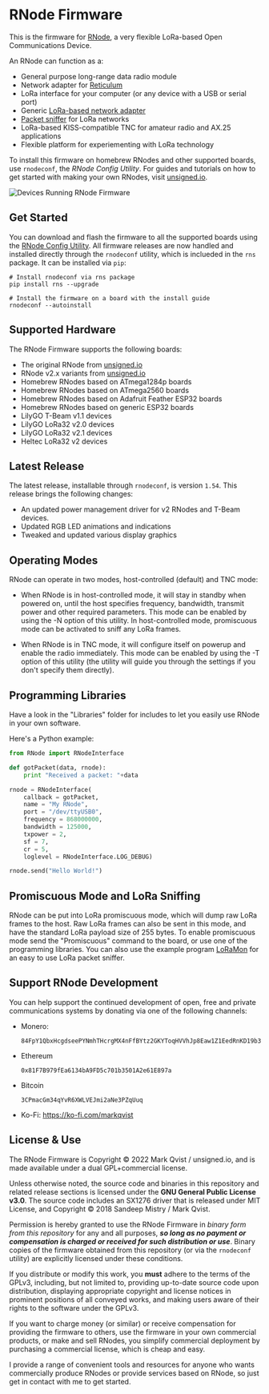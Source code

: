# RNode Firmware

This is the firmware for [RNode](https://unsigned.io/rnode), a very flexible LoRa-based Open Communications Device.

An RNode can function as a:

- General purpose long-range data radio module
- Network adapter for [Reticulum](https://github.com/markqvist/Reticulum)
- LoRa interface for your computer (or any device with a USB or serial port)
- Generic [LoRa-based network adapter](https://unsigned.io/15-kilometre-ssh-link-with-rnode/)
- [Packet sniffer](https://github.com/markqvist/LoRaMon) for LoRa networks
- LoRa-based KISS-compatible TNC for amateur radio and AX.25 applications
- Flexible platform for experiementing with LoRa technology

To install this firmware on homebrew RNodes and other supported boards, use `rnodeconf`, the *RNode Config Utility*. For guides and tutorials on how to get started with making your own RNodes, visit [unsigned.io](https://unsigned.io).

![Devices Running RNode Firmware](https://github.com/markqvist/RNode_Firmware/raw/master/Documentation/rnfw_1.jpg)

## Get Started

You can download and flash the firmware to all the supported boards using the [RNode Config Utility](https://github.com/markqvist/rnodeconfigutil). All firmware releases are now handled and installed directly through the `rnodeconf` utility, which is inclueded in the `rns` package. It can be installed via `pip`:

```
# Install rnodeconf via rns package
pip install rns --upgrade

# Install the firmware on a board with the install guide
rnodeconf --autoinstall
```

## Supported Hardware

The RNode Firmware supports the following boards:

- The original RNode from [unsigned.io](https://unsigned.io/)
- RNode v2.x variants from [unsigned.io](https://unsigned.io/)
- Homebrew RNodes based on ATmega1284p boards
- Homebrew RNodes based on ATmega2560 boards
- Homebrew RNodes based on Adafruit Feather ESP32 boards
- Homebrew RNodes based on generic ESP32 boards
- LilyGO T-Beam v1.1 devices
- LilyGO LoRa32 v2.0 devices
- LilyGO LoRa32 v2.1 devices
- Heltec LoRa32 v2 devices

## Latest Release

The latest release, installable through `rnodeconf`, is version `1.54`. This release brings the following changes:

- An updated power management driver for v2 RNodes and T-Beam devices.
- Updated RGB LED animations and indications
- Tweaked and updated various display graphics

## Operating Modes
RNode can operate in two modes, host-controlled (default) and TNC mode:

- When RNode is in host-controlled mode, it will stay in standby when powered on, until the host specifies frequency, bandwidth, transmit power and other required parameters. This mode can be enabled by using the -N option of this utility. In host-controlled mode, promiscuous mode can be activated to sniff any LoRa frames.

- When RNode is in TNC mode, it will configure itself on powerup and enable the radio immediately. This mode can be enabled by using the -T option of this utility (the utility will guide you through the settings if you don't specify them directly).

## Programming Libraries
Have a look in the "Libraries" folder for includes to let you easily use RNode in your own software.

Here's a Python example:

```python
from RNode import RNodeInterface

def gotPacket(data, rnode):
	print "Received a packet: "+data

rnode = RNodeInterface(
	callback = gotPacket,
	name = "My RNode",
	port = "/dev/ttyUSB0",
	frequency = 868000000,
	bandwidth = 125000,
	txpower = 2,
	sf = 7,
	cr = 5,
	loglevel = RNodeInterface.LOG_DEBUG)

rnode.send("Hello World!")
```

## Promiscuous Mode and LoRa Sniffing
RNode can be put into LoRa promiscuous mode, which will dump raw LoRa frames to the host. Raw LoRa frames can also be sent in this mode, and have the standard LoRa payload size of 255 bytes. To enable promiscuous mode send the "Promiscuous" command to the board, or use one of the programming libraries. You can also use the example program [LoRaMon](https://github.com/markqvist/LoRaMon) for an easy to use LoRa packet sniffer.

## Support RNode Development
You can help support the continued development of open, free and private communications systems by donating via one of the following channels:

- Monero:
  ```
  84FpY1QbxHcgdseePYNmhTHcrgMX4nFfBYtz2GKYToqHVVhJp8Eaw1Z1EedRnKD19b3B8NiLCGVxzKV17UMmmeEsCrPyA5w
  ```
- Ethereum
  ```
  0x81F7B979fEa6134bA9FD5c701b3501A2e61E897a
  ```
- Bitcoin
  ```
  3CPmacGm34qYvR6XWLVEJmi2aNe3PZqUuq
  ```
- Ko-Fi: https://ko-fi.com/markqvist

## License & Use
The RNode Firmware is Copyright © 2022 Mark Qvist / unsigned.io, and is made available under a dual GPL+commercial license.

Unless otherwise noted, the source code and binaries in this repository and related release sections is licensed under the **GNU General Public License v3.0**. The source code includes an SX1276 driver that is released under MIT License, and Copyright © 2018 Sandeep Mistry / Mark Qvist.

Permission is hereby granted to use the RNode Firmware in *binary form from this repository* for any and all purposes, ***so long as no payment or compensation is charged or received for such distribution or use***. Binary copies of the firmware obtained from this repository (or via the `rnodeconf` utility) are explicitly licensed under these conditions.

If you distribute or modify this work, you **must** adhere to the terms of the GPLv3, including, but not limited to, providing up-to-date source code upon distribution, displaying appropriate copyright and license notices in prominent positions of all conveyed works, and making users aware of their rights to the software under the GPLv3.

If you want to charge money (or similar) or receive compensation for providing the firmware to others, use the firmware in your own commercial products, or make and sell RNodes, you simplify commercial deployment by purchasing a commercial license, which is cheap and easy.

I provide a range of convenient tools and resources for anyone who wants commercially produce RNodes or provide services based on RNode, so just get in contact with me to get started.
